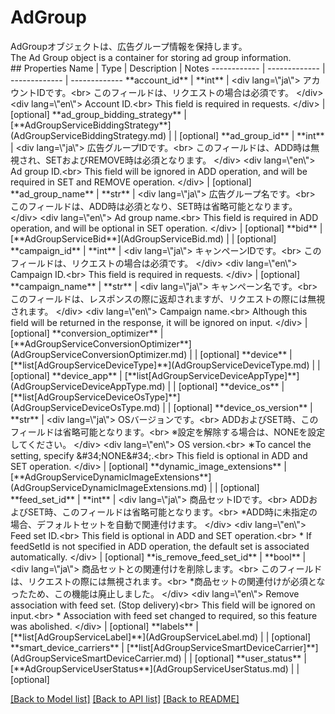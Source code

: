 # AdGroup

<div lang=\"ja\">AdGroupオブジェクトは、広告グループ情報を保持します。</div> <div lang=\"en\">The Ad Group object is a container for storing ad group information.</div> 
## Properties
Name | Type | Description | Notes
------------ | ------------- | ------------- | -------------
**account_id** | **int** | &lt;div lang&#x3D;\&quot;ja\&quot;&gt; アカウントIDです。&lt;br&gt; このフィールドは、リクエストの場合は必須です。 &lt;/div&gt; &lt;div lang&#x3D;\&quot;en\&quot;&gt; Account ID.&lt;br&gt; This field is required in requests. &lt;/div&gt;  | [optional] 
**ad_group_bidding_strategy** | [**AdGroupServiceBiddingStrategy**](AdGroupServiceBiddingStrategy.md) |  | [optional] 
**ad_group_id** | **int** | &lt;div lang&#x3D;\&quot;ja\&quot;&gt; 広告グループIDです。&lt;br&gt; このフィールドは、ADD時は無視され、SETおよびREMOVE時は必須となります。 &lt;/div&gt; &lt;div lang&#x3D;\&quot;en\&quot;&gt; Ad group ID.&lt;br&gt; This field will be ignored in ADD operation, and will be required in SET and REMOVE operation. &lt;/div&gt;  | [optional] 
**ad_group_name** | **str** | &lt;div lang&#x3D;\&quot;ja\&quot;&gt; 広告グループ名です。&lt;br&gt; このフィールドは、ADD時は必須となり、SET時は省略可能となります。 &lt;/div&gt; &lt;div lang&#x3D;\&quot;en\&quot;&gt; Ad group name.&lt;br&gt; This field is required in ADD operation, and will be optional in SET operation. &lt;/div&gt;  | [optional] 
**bid** | [**AdGroupServiceBid**](AdGroupServiceBid.md) |  | [optional] 
**campaign_id** | **int** | &lt;div lang&#x3D;\&quot;ja\&quot;&gt; キャンペーンIDです。&lt;br&gt; このフィールドは、リクエストの場合は必須です。 &lt;/div&gt; &lt;div lang&#x3D;\&quot;en\&quot;&gt; Campaign ID.&lt;br&gt; This field is required in requests. &lt;/div&gt;  | [optional] 
**campaign_name** | **str** | &lt;div lang&#x3D;\&quot;ja\&quot;&gt; キャンペーン名です。&lt;br&gt; このフィールドは、レスポンスの際に返却されますが、リクエストの際には無視されます。 &lt;/div&gt; &lt;div lang&#x3D;\&quot;en\&quot;&gt; Campaign name.&lt;br&gt; Although this field will be returned in the response, it will be ignored on input. &lt;/div&gt;  | [optional] 
**conversion_optimizer** | [**AdGroupServiceConversionOptimizer**](AdGroupServiceConversionOptimizer.md) |  | [optional] 
**device** | [**list[AdGroupServiceDeviceType]**](AdGroupServiceDeviceType.md) |  | [optional] 
**device_app** | [**list[AdGroupServiceDeviceAppType]**](AdGroupServiceDeviceAppType.md) |  | [optional] 
**device_os** | [**list[AdGroupServiceDeviceOsType]**](AdGroupServiceDeviceOsType.md) |  | [optional] 
**device_os_version** | **str** | &lt;div lang&#x3D;\&quot;ja\&quot;&gt; OSバージョンです。&lt;br&gt; ADDおよびSET時、このフィールドは省略可能となります。&lt;br&gt; ※設定を解除する場合は、NONEを設定してください。 &lt;/div&gt; &lt;div lang&#x3D;\&quot;en\&quot;&gt; OS version.&lt;br&gt; ∗To cancel the setting, specify &amp;#34;NONE&amp;#34;.&lt;br&gt; This field is optional in ADD and SET operation. &lt;/div&gt;  | [optional] 
**dynamic_image_extensions** | [**AdGroupServiceDynamicImageExtensions**](AdGroupServiceDynamicImageExtensions.md) |  | [optional] 
**feed_set_id** | **int** | &lt;div lang&#x3D;\&quot;ja\&quot;&gt; 商品セットIDです。&lt;br&gt; ADDおよびSET時、このフィールドは省略可能となります。&lt;br&gt; *ADD時に未指定の場合、デフォルトセットを自動で関連付けます。 &lt;/div&gt; &lt;div lang&#x3D;\&quot;en\&quot;&gt; Feed set ID.&lt;br&gt; This field is optional in ADD and SET operation.&lt;br&gt; * If feedSetId is not specified in ADD operation, the default set is associated automatically. &lt;/div&gt;  | [optional] 
**is_remove_feed_set_id** | **bool** | &lt;div lang&#x3D;\&quot;ja\&quot;&gt; 商品セットとの関連付けを削除します。&lt;br&gt; このフィールドは、リクエストの際には無視されます。&lt;br&gt; *商品セットの関連付けが必須となったため、この機能は廃止しました。 &lt;/div&gt; &lt;div lang&#x3D;\&quot;en\&quot;&gt; Remove association with feed set. (Stop delivery)&lt;br&gt; This field will be ignored on input.&lt;br&gt; * Association with feed set changed to required, so this feature was abolished. &lt;/div&gt;  | [optional] 
**labels** | [**list[AdGroupServiceLabel]**](AdGroupServiceLabel.md) |  | [optional] 
**smart_device_carriers** | [**list[AdGroupServiceSmartDeviceCarrier]**](AdGroupServiceSmartDeviceCarrier.md) |  | [optional] 
**user_status** | [**AdGroupServiceUserStatus**](AdGroupServiceUserStatus.md) |  | [optional] 

[[Back to Model list]](../README.md#documentation-for-models) [[Back to API list]](../README.md#documentation-for-api-endpoints) [[Back to README]](../README.md)


